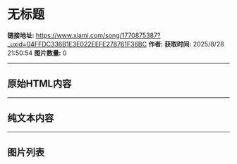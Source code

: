 # 无标题

**链接地址:** https://www.xiami.com/song/1770875387?_uxid=04FFDC336B1E3E022EEFE278761F36BC
**作者:** 
**获取时间:** 2025/8/28 21:50:54
**图片数量:** 0

---

## 原始HTML内容



---

## 纯文本内容



---

## 图片列表



